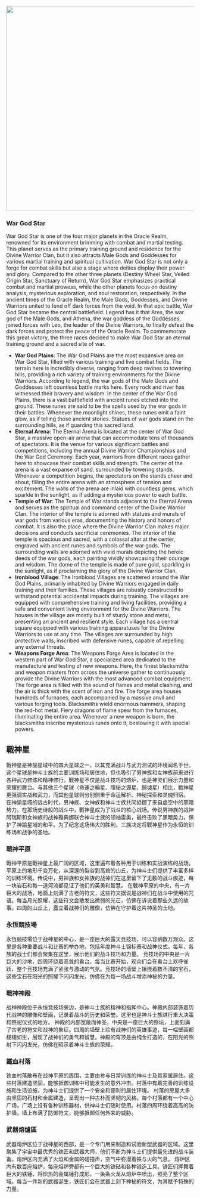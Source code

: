 
<p align="center">
  <img src="https://github.com/BRC1024Rootverse/Rootverse/assets/170728893/afb8d2e7-c7d2-4303-b73e-6760ec328fa8" width="550" />

### War God Star
War God Star is one of the four major planets in the Oracle Realm, renowned for its environment brimming with combat and martial testing. This planet serves as the primary training ground and residence for the Divine Warrior Clan, but it also attracts Male Gods and Goddesses for various martial training and spiritual cultivation. War God Star is not only a forge for combat skills but also a stage where deities display their power and glory. Compared to the other three planets (Destiny Wheel Star, Veiled Origin Star, Sanctuary of Return), War God Star emphasizes practical combat and martial prowess, while the other planets focus on destiny analysis, mysterious exploration, and soul restoration, respectively.
In the ancient times of the Oracle Realm, the Male Gods, Goddesses, and Divine Warriors united to fend off dark forces from the void. In that epic battle, War God Star became the central battlefield. Legend has it that Ares, the war god of the Male Gods, and Athena, the war goddess of the Goddesses, joined forces with Leo, the leader of the Divine Warriors, to finally defeat the dark forces and protect the peace of the Oracle Realm. To commemorate this great victory, the three races decided to make War God Star an eternal training ground and a sacred site of war.
- **War God Plains**: The War God Plains are the most expansive area on War God Star, filled with various training and live combat fields. The terrain here is incredibly diverse, ranging from deep ravines to towering hills, providing a rich variety of training environments for the Divine Warriors. According to legend, the war gods of the Male Gods and Goddesses left countless battle marks here. Every rock and river has witnessed their bravery and wisdom.
  In the center of the War God Plains, there is a vast battlefield with ancient runes etched into the ground. These runes are said to be the spells used by the war gods in their battles. Whenever the moonlight shines, these runes emit a faint glow, as if telling those ancient stories. Statues of war gods stand on the surrounding hills, as if guarding this sacred land.
- **Eternal Arena**: The Eternal Arena is located at the center of War God Star, a massive open-air arena that can accommodate tens of thousands of spectators. It is the venue for various significant battles and competitions, including the annual Divine Warrior Championships and the War God Ceremony. Each year, warriors from different races gather here to showcase their combat skills and strength.
The center of the arena is a vast expanse of sand, surrounded by towering stands. Whenever a competition begins, the spectators on the stands cheer and shout, filling the entire arena with an atmosphere of tension and excitement. The walls of the arena are inlaid with countless gems, which sparkle in the sunlight, as if adding a mysterious power to each battle.
- **Temple of War**: The Temple of War stands adjacent to the Eternal Arena and serves as the spiritual and command center of the Divine Warrior Clan. The interior of the temple is adorned with statues and murals of war gods from various eras, documenting the history and honors of combat. It is also the place where the Divine Warrior Clan makes major decisions and conducts sacrificial ceremonies.
The interior of the temple is spacious and sacred, with a colossal altar at the center, engraved with ancient runes and symbols of the war gods. The surrounding walls are adorned with vivid murals depicting the heroic deeds of the war gods, each painting vividly showcasing their courage and wisdom. The dome of the temple is made of pure gold, sparkling in the sunlight, as if proclaiming the glory of the Divine Warrior Clan.
- **Ironblood Village**: The Ironblood Villages are scattered around the War God Plains, primarily inhabited by Divine Warriors engaged in daily training and their families. These villages are robustly constructed to withstand potential accidental impacts during training. The villages are equipped with comprehensive training and living facilities, providing a safe and convenient living environment for the Divine Warriors.
The houses in the village are mostly built of sturdy stone and metal, presenting an ancient and resilient style. Each village has a central square equipped with various training apparatuses for the Divine Warriors to use at any time. The villages are surrounded by high protective walls, inscribed with defensive runes, capable of repelling any external threats.
- **Weapons Forge Area**: The Weapons Forge Area is located in the western part of War God Star, a specialized area dedicated to the manufacture and testing of new weapons. Here, the finest blacksmiths and weapon masters from across the universe gather to continuously provide the Divine Warriors with the most advanced combat equipment. The forge area is filled with the sound of flames and metal clashing, and the air is thick with the scent of iron and fire.
The forge area houses hundreds of furnaces, each accompanied by a massive anvil and various forging tools. Blacksmiths wield enormous hammers, shaping the red-hot metal. Fiery dragons of flame spew from the furnaces, illuminating the entire area. Whenever a new weapon is born, the blacksmiths inscribe mysterious runes onto it, bestowing it with special powers.



## 戰神星
戰神星是神諭星域中的四大星球之一，以其充满战斗与武力测试的环境闻名于世。这个星球是神斗士族的主要训练场和居住地，但也吸引了男神族和女神族前来进行各种武力修炼和精神修行。戰神星不仅是战斗技巧的熔炉，也是神灵们展示力量和荣耀的舞台。与其他三个星球（命運之輪星、隱秘之源星、歸墟星）相比，戰神星更强调实战和武力，而其他星球则分别侧重于命运解析、神秘探索和灵魂归宿。
在神諭星域的远古时代，男神族、女神族和神斗士族共同抵御了来自虚空中的黑暗势力。在那场史诗般的战斗中，戰神星成为了战斗的核心战场。传说男神族的战神阿瑞斯和女神族的战神雅典娜联合神斗士族的领袖雷奥，最终击败了黑暗势力，保护了神諭星域的和平。为了纪念这场伟大的胜利，三族决定将戰神星作为永恒的训练场和战争的圣地。

### 戰神平原
戰神平原是戰神星上最广阔的区域，这里遍布着各种用于训练和实战演练的战场。平原上的地形千变万化，从深邃的裂谷到高耸的山丘，为神斗士们提供了丰富多样的训练环境。传说中，男神族和女神族的战神们在这里留下了无数的战斗痕迹，每一块岩石和每一道河流都见证了他们的英勇和智慧。
在戰神平原的中央，有一片巨大的战场，地面上刻满了古老的符文，这些符文据说是战神们在战斗中使用的咒语。每当月光照耀，这些符文会散发出微弱的光芒，仿佛在诉说着那些久远的故事。四周的山丘上，矗立着战神们的雕像，仿佛在守护着这片神圣的土地。

### 永恆競技場
永恆競技場位于战神星的中心，是一座巨大的露天竞技场，可以容纳数万观众。这里是各种重要战斗和比赛的举办地，包括年度神斗士锦标赛和战神仪式。每年，各族的战士们都会聚集在这里，展示他们的战斗技巧和力量。
竞技场的中央是一片巨大的沙地，四周环绕着高耸的看台。每当比赛开始，观众们会在看台上欢呼雀跃，整个竞技场充满了紧张与激动的气氛。竞技场的墙壁上镶嵌着数不清的宝石，这些宝石在阳光的照耀下闪闪发光，仿佛在为每一场战斗增添神秘的力量。

### 戰神神殿
战神神殿位于永恒竞技场旁边，是神斗士族的精神和指挥中心。神殿内部装饰着历代战神的雕像和壁画，记录着战斗的历史和荣誉。这里也是神斗士族进行重大决策和祭祀仪式的地方。
神殿的内部宽敞而神圣，中央是一座巨大的祭坛，上面刻满了古老的符文和战神的象征。四周的墙壁上绘有战神们的英雄事迹，每一幅壁画都栩栩如生，展现了战神们的勇气和智慧。神殿的穹顶是由纯金打造的，在阳光的照射下闪闪发光，仿佛在昭示着神斗士族的荣耀。

### 鐵血村落
铁血村落散布在战神平原的周围，主要由参与日常训练的神斗士及其家属居住。这些村落建造坚固，能够抵御训练中可能发生的意外冲击。村落中有着完善的训练设施和生活设施，为神斗士们提供了一个安全和便利的居住环境。
村落的房屋大多由坚固的石材和金属建造，呈现出一种古朴而坚韧的风格。每个村落都有一个中心广场，广场上设有各种训练器材，供神斗士们随时使用。村落四周环绕着高高的防护墙，墙上布满了防御符文，能够抵御任何外来的威胁。

### 武器熔爐區
武器熔炉区位于战神星的西部，是一个专门用来制造和试验新型武器的区域。这里聚集了宇宙中最优秀的铁匠和武器大师，他们不断为神斗士们提供最先进的战斗装备。熔炉区内充满了火焰和金属的碰撞声，空气中弥漫着铁与火的气息。
熔炉区内有数百座熔炉，每座熔炉旁都有一个巨大的铁砧和各种锻造工具。铁匠们挥舞着巨大的铁锤，将炽热的金属锤打成形。一条条火龙从熔炉中喷出，照亮了整个区域。每当一件新的武器诞生，铁匠们会在武器上刻下神秘的符文，为其赋予特殊的力量。
